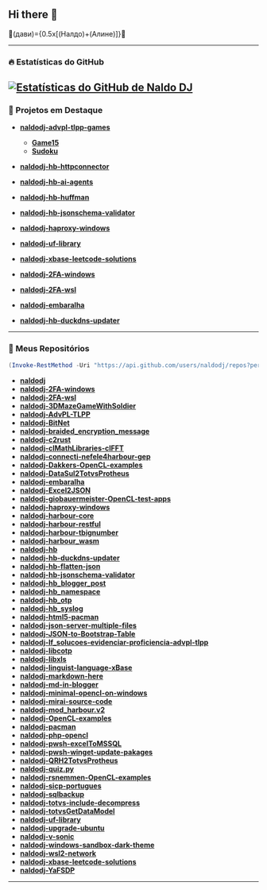 ## Hi there 👋
🥊(дави)={0.5x[(Налдо)+(Алине)]}🥊

---

### 🔥 Estatísticas do GitHub

[![Estatísticas do GitHub de Naldo DJ](https://github-readme-stats.vercel.app/api?username=naldodj&show_icons=true&theme=radical)](https://github.com/anuraghazra/github-readme-stats)
---
### 💼 Projetos em Destaque


- [**naldodj-advpl-tlpp-games**](https://github.com/naldodj/naldodj-advpl-tlpp-games)
  - [**Game15**](https://github.com/naldodj/naldodj-advpl-tlpp-games/tree/main/src/game15)
  - [**Sudoku**](https://github.com/naldodj/naldodj-advpl-tlpp-games/tree/main/src/sudoku)
- [**naldodj-hb-httpconnector**](https://github.com/naldodj/naldodj-advpl-tlpp-games/tree/main/src/game15)

- [**naldodj-hb-ai-agents**](https://github.com/naldodj/naldodj-hb-ai-agents)

- [**naldodj-hb-huffman**](https://github.com/naldodj/naldodj-hb-huffman)

- [**naldodj-hb-jsonschema-validator**](https://github.com/naldodj/naldodj-hb-jsonschema-validator)

- [**naldodj-haproxy-windows**](https://github.com/naldodj/naldodj-haproxy-windows)

- [**naldodj-uf-library**](https://github.com/naldodj/naldodj-uf-library)

- [**naldodj-xbase-leetcode-solutions**](https://github.com/naldodj/naldodj-xbase-leetcode-solutions)

- [**naldodj-2FA-windows**](https://github.com/naldodj/naldodj-2FA-windows)

- [**naldodj-2FA-wsl**](https://github.com/naldodj/naldodj-2FA-wsl)

- [**naldodj-embaralha**](https://github.com/naldodj/naldodj-embaralha)

- [**naldodj-hb-duckdns-updater**](https://github.com/naldodj/naldodj-hb-duckdns-updater)
---
### 💼 Meus Repositórios 

```powershell
(Invoke-RestMethod -Uri "https://api.github.com/users/naldodj/repos?per_page=100") | ForEach-Object { "[$($_.name)]($($_.html_url))" }
```

- [**naldodj**](https://github.com/naldodj/naldodj)
- [**naldodj-2FA-windows**](https://github.com/naldodj/naldodj-2FA-windows)
- [**naldodj-2FA-wsl**](https://github.com/naldodj/naldodj-2FA-wsl)
- [**naldodj-3DMazeGameWithSoldier**](https://github.com/naldodj/naldodj-3DMazeGameWithSoldier)
- [**naldodj-AdvPL-TLPP**](https://github.com/naldodj/naldodj-AdvPL-TLPP)
- [**naldodj-BitNet**](https://github.com/naldodj/naldodj-BitNet)
- [**naldodj-braided_encryption_message**](https://github.com/naldodj/naldodj-braided_encryption_message)
- [**naldodj-c2rust**](https://github.com/naldodj/naldodj-c2rust)
- [**naldodj-clMathLibraries-clFFT**](https://github.com/naldodj/naldodj-clMathLibraries-clFFT)
- [**naldodj-connecti-nefele4harbour-gep**](https://github.com/naldodj/naldodj-connecti-nefele4harbour-gep)
- [**naldodj-Dakkers-OpenCL-examples**](https://github.com/naldodj/naldodj-Dakkers-OpenCL-examples)
- [**naldodj-DataSul2TotvsProtheus**](https://github.com/naldodj/naldodj-DataSul2TotvsProtheus)
- [**naldodj-embaralha**](https://github.com/naldodj/naldodj-embaralha)
- [**naldodj-Excel2JSON**](https://github.com/naldodj/naldodj-Excel2JSON)
- [**naldodj-giobauermeister-OpenCL-test-apps**](https://github.com/naldodj/naldodj-giobauermeister-OpenCL-test-apps)
- [**naldodj-haproxy-windows**](https://github.com/naldodj/naldodj-haproxy-windows)
- [**naldodj-harbour-core**](https://github.com/naldodj/naldodj-harbour-core)
- [**naldodj-harbour-restful**](https://github.com/naldodj/naldodj-harbour-restful)
- [**naldodj-harbour-tbignumber**](https://github.com/naldodj/naldodj-harbour-tbignumber)
- [**naldodj-harbour_wasm**](https://github.com/naldodj/naldodj-harbour_wasm)
- [**naldodj-hb**](https://github.com/naldodj/naldodj-hb)
- [**naldodj-hb-duckdns-updater**](https://github.com/naldodj/naldodj-hb-duckdns-updater)
- [**naldodj-hb-flatten-json**](https://github.com/naldodj/naldodj-hb-flatten-json)
- [**naldodj-hb-jsonschema-validator**](https://github.com/naldodj/naldodj-hb-jsonschema-validator)
- [**naldodj-hb_blogger_post**](https://github.com/naldodj/naldodj-hb_blogger_post)
- [**naldodj-hb_namespace**](https://github.com/naldodj/naldodj-hb_namespace)
- [**naldodj-hb_otp**](https://github.com/naldodj/naldodj-hb_otp)
- [**naldodj-hb_syslog**](https://github.com/naldodj/naldodj-hb_syslog)
- [**naldodj-html5-pacman**](https://github.com/naldodj/naldodj-html5-pacman)
- [**naldodj-json-server-multiple-files**](https://github.com/naldodj/naldodj-json-server-multiple-files)
- [**naldodj-JSON-to-Bootstrap-Table**](https://github.com/naldodj/naldodj-JSON-to-Bootstrap-Table)
- [**naldodj-lf_solucoes-evidenciar-proficiencia-advpl-tlpp**](https://github.com/naldodj/naldodj-lf_solucoes-evidenciar-proficiencia-advpl-tlpp)
- [**naldodj-libcotp**](https://github.com/naldodj/naldodj-libcotp)
- [**naldodj-libxls**](https://github.com/naldodj/naldodj-libxls)
- [**naldodj-linguist-language-xBase**](https://github.com/naldodj/naldodj-linguist-language-xBase)
- [**naldodj-markdown-here**](https://github.com/naldodj/naldodj-markdown-here)
- [**naldodj-md-in-blogger**](https://github.com/naldodj/naldodj-md-in-blogger)
- [**naldodj-minimal-opencl-on-windows**](https://github.com/naldodj/naldodj-minimal-opencl-on-windows)
- [**naldodj-mirai-source-code**](https://github.com/naldodj/naldodj-mirai-source-code)
- [**naldodj-mod_harbour.v2**](https://github.com/naldodj/naldodj-mod_harbour.v2)
- [**naldodj-OpenCL-examples**](https://github.com/naldodj/naldodj-OpenCL-examples)
- [**naldodj-pacman**](https://github.com/naldodj/naldodj-pacman)
- [**naldodj-php-opencl**](https://github.com/naldodj/naldodj-php-opencl)
- [**naldodj-pwsh-excelToMSSQL**](https://github.com/naldodj/naldodj-pwsh-excelToMSSQL)
- [**naldodj-pwsh-winget-update-pakages**](https://github.com/naldodj/naldodj-pwsh-winget-update-pakages)
- [**naldodj-QRH2TotvsProtheus**](https://github.com/naldodj/naldodj-QRH2TotvsProtheus)
- [**naldodj-quiz.py**](https://github.com/naldodj/naldodj-quiz.py)
- [**naldodj-rsnemmen-OpenCL-examples**](https://github.com/naldodj/naldodj-rsnemmen-OpenCL-examples)
- [**naldodj-sicp-portugues**](https://github.com/naldodj/naldodj-sicp-portugues)
- [**naldodj-sqlbackup**](https://github.com/naldodj/naldodj-sqlbackup)
- [**naldodj-totvs-include-decompress**](https://github.com/naldodj/naldodj-totvs-include-decompress)
- [**naldodj-totvsGetDataModel**](https://github.com/naldodj/naldodj-totvsGetDataModel)
- [**naldodj-uf-library**](https://github.com/naldodj/naldodj-uf-library)
- [**naldodj-upgrade-ubuntu**](https://github.com/naldodj/naldodj-upgrade-ubuntu)
- [**naldodj-v-sonic**](https://github.com/naldodj/naldodj-v-sonic)
- [**naldodj-windows-sandbox-dark-theme**](https://github.com/naldodj/naldodj-windows-sandbox-dark-theme)
- [**naldodj-wsl2-network**](https://github.com/naldodj/naldodj-wsl2-network)
- [**naldodj-xbase-leetcode-solutions**](https://github.com/naldodj/naldodj-xbase-leetcode-solutions)
- [**naldodj-YaFSDP**](https://github.com/naldodj/naldodj-YaFSDP)
---

<!--
**naldodj/naldodj** is a ✨ _special_ ✨ repository because its `README.md` (this file) appears on your GitHub profile.

Here are some ideas to get you started:

- 🔭 I’m currently working on ...
- 🌱 I’m currently learning ...
- 👯 I’m looking to collaborate on ...
- 🤔 I’m looking for help with ...
- 💬 Ask me about ...
- 📫 How to reach me: ...
- 😄 Pronouns: ...
- ⚡ Fun fact: ...
-->
